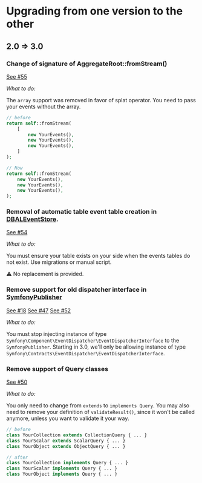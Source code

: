 # Upgrading from one version to the other

## 2.0 => 3.0

### Change of signature of AggregateRoot::fromStream()

[See #55](https://github.com/yvoyer/domain-event/issues/55)

*What to do:*

The `array` support was removed in favor of splat operator. You need to pass your events without the array.

```php
// before
return self::fromStream(
    [
        new YourEvents(),
        new YourEvents(),
        new YourEvents(),
    ]   
);

// Now 
return self::fromStream(
    new YourEvents(),
    new YourEvents(),
    new YourEvents(),
);

```

### Removal of automatic table event table creation in [DBALEventStore](src/Ports/Doctrine/DBALEventStore.php).

[See #54](https://github.com/yvoyer/domain-event/issues/54)

*What to do:* 

You must ensure your table exists on your side when the events tables do not exist. Use migrations or manual script.

:warning: No replacement is provided.

### Remove support for old dispatcher interface in [SymfonyPublisher](src/Ports/Symfony/SymfonyPublisher.php)

[See #18](https://github.com/yvoyer/domain-event/issues/18)
[See #47](https://github.com/yvoyer/domain-event/issues/47)
[See #52](https://github.com/yvoyer/domain-event/issues/52)

*What to do:*

You must stop injecting instance of type `Symfony\Component\EventDispatcher\EventDispatcherInterface` to
 the `SymfonyPublisher`. Starting in 3.0, we'll only be allowing instance of type
 `Symfony\Contracts\EventDispatcher\EventDispatcherInterface`.

### Remove support of Query classes

[See #50](https://github.com/yvoyer/domain-event/issues/50)

*What to do:*

You only need to change from `extends` to `implements Query`.
 You may also need to remove your definition of `validateResult()`, since it won't be called anymore,
 unless you want to validate it your way. 

```php
// before
class YourCollection extends CollectionQuery { ... }
class YourScalar extends ScalarQuery { ... }
class YourObject extends ObjectQuery { ... }

// after
class YourCollection implements Query { ... }
class YourScalar implements Query { ... }
class YourObject implements Query { ... }
```
